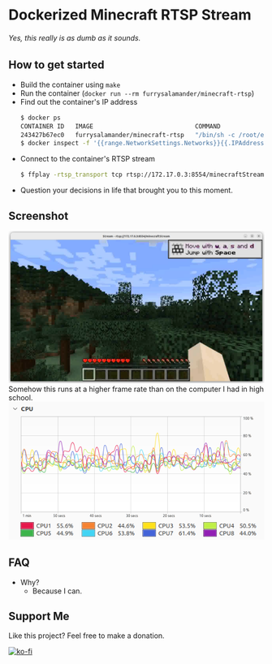 # Dockerized Minecraft RTSP Stream
###### Yes, this really is as dumb as it sounds.

## How to get started
* Build the container using `make`
* Run the container (`docker run --rm furrysalamander/minecraft-rtsp`)
* Find out the container's IP address
    ```bash
    $ docker ps
    CONTAINER ID   IMAGE                            COMMAND                  CREATED          STATUS          PORTS     NAMES
    243427b67ec0   furrysalamander/minecraft-rtsp   "/bin/sh -c /root/en…"   6 minutes ago    Up 6 minutes              dazzling_shannon
    $ docker inspect -f '{{range.NetworkSettings.Networks}}{{.IPAddress}}{{end}}' dazzling_shannon
    ```
* Connect to the container's RTSP stream
    ```bash
    $ ffplay -rtsp_transport tcp rtsp://172.17.0.3:8554/minecraftStream
    ```
* Question your decisions in life that brought you to this moment.

## Screenshot
![An RTSP stream of Minecraft](pictures/screenshot.png "What have I done?")
Somehow this runs at a higher frame rate than on the computer I had in high school.
![A picture of my very high CPU utilization](pictures/cpu.png "My computer is screaming.")


## FAQ
* Why?
    * Because I can.

## Support Me
Like this project?  Feel free to make a donation.

[![ko-fi](https://ko-fi.com/img/githubbutton_sm.svg)](https://ko-fi.com/L3L63ISSH)

